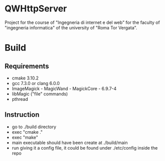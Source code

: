 # QWHttpServer
Project for the course of "Ingegneria di internet e del web" for the faculty of "ingegneria informatica" of the university of "Roma Tor Vergata".
# Build
## Requirements
   * cmake 3.10.2
   * gcc 7.3.0 or clang 6.0.0
   * ImageMagick - MagicWand - MagickCore - 6.9.7-4
   * libMagic ("file" commands)
   * pthread
## Instruction
   * go to ./build directory
   * exec "cmake ."
   * exec "make"
   * main executable should have been create at ./build/main
   * run giving it a config file, it could be found under ./etc/config inside the repo
